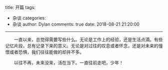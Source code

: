 title: 开篇
tags:
  - 杂谈
categories:
  - 杂谈
author: Dylan
comments: true
date: 2018-08-21 21:20:00
---
&ensp;&ensp;&ensp;&ensp;一直以来，总觉得需要写些什么。无论是工作上的经验，还是生活点滴。有些记忆片段，总有记录下来的意义。无论是对过往的叹息或者怀念，还是对未来的憧憬或者恐惧，我们往往能做的却并不多。

&ensp;&ensp;&ensp;&ensp;以往不再，未来没来，活在当下。一直往前走吧，少年！
